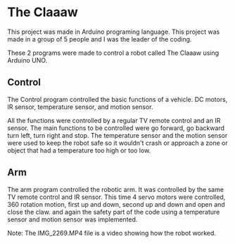 # The Claaaw

This project was made in Arduino programing language. This project was made in a group of 5 people and I was the leader of the coding. 

These 2 programs were made to control a robot called The Claaaw using Arduino UNO.

## Control
The Control program controlled the basic functions of a vehicle. DC motors,
IR sensor, temperature sensor, and motion sensor.

All the functions were controlled by a regular TV remote control and an IR sensor. The main functions to be controlled were go forward, go backward
turn left, turn right and stop. The temperature sensor and the motion sensor were used to keep the robot safe so it wouldn't crash or approach a 
zone or object that had a temperature too high or too low. 

## Arm
The arm program controlled the robotic arm. It was controlled by the same TV remote control and IR sensor. This time 4 servo motors were controlled,
360 rotation motion, first up and down, second up and down and open and close the claw. and again the safety part of the code using a temperature 
sensor and motion sensor was implemented.

Note: The IMG_2269.MP4 file is a video showing how the robot worked.
